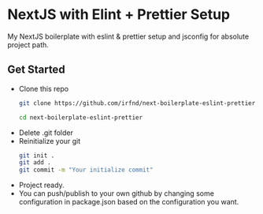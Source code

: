 # NextJS with Elint + Prettier Setup

My NextJS boilerplate with eslint & prettier setup and jsconfig for absolute project path.

## Get Started

- Clone this repo
  ```bash
  git clone https://github.com/irfnd/next-boilerplate-eslint-prettier
  ```
  ```bash
  cd next-boilerplate-eslint-prettier
  ```
- Delete .git folder
- Reinitialize your git
  ```bash
  git init .
  git add .
  git commit -m "Your initialize commit"
  ```
- Project ready.
- You can push/publish to your own github by changing some configuration in package.json based on the configuration you want.
